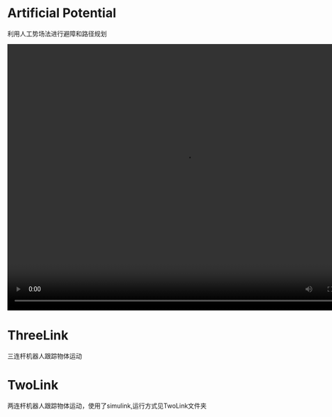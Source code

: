 # Artificial Potential

利用人工势场法进行避障和路径规划

<video src="./ArtificialPotential/机器人大作业.mp4" width="800px" height="600px" controls="controls"></video>

# ThreeLink

三连杆机器人跟踪物体运动

# TwoLink

两连杆机器人跟踪物体运动，使用了simulink,运行方式见TwoLink文件夹
